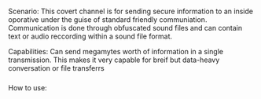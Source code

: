 ######
Scenario:
This covert channel is for sending secure information to an inside oporative under the guise of standard friendly communiation.
Communication is done through obfuscated sound files and can contain text or audio reccording within a sound file format.

Capabilities:
Can send megamytes worth of information in a single transmission. This makes it very capable for breif but data-heavy conversation
or file transferrs

#####
How to use:


